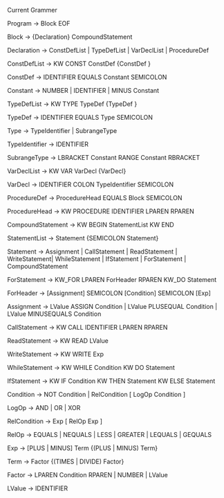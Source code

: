 Current Grammer

Program → Block EOF

Block → {Declaration} CompoundStatement

Declaration → ConstDefList | TypeDefList | VarDeclList | ProcedureDef

ConstDefList → KW CONST ConstDef {ConstDef }

ConstDef → IDENTIFIER EQUALS Constant SEMICOLON

Constant → NUMBER | IDENTIFIER | MINUS Constant

TypeDefList → KW TYPE TypeDef {TypeDef }

TypeDef → IDENTIFIER EQUALS Type SEMICOLON

Type → TypeIdentifier | SubrangeType

TypeIdentifier → IDENTIFIER

SubrangeType → LBRACKET Constant RANGE Constant RBRACKET

VarDeclList → KW VAR VarDecl {VarDecl}

VarDecl → IDENTIFIER COLON TypeIdentifier SEMICOLON

ProcedureDef → ProcedureHead EQUALS Block SEMICOLON

ProcedureHead → KW PROCEDURE IDENTIFIER LPAREN RPAREN

CompoundStatement → KW BEGIN StatementList KW END

StatementList → Statement {SEMICOLON Statement}

Statement → Assignment | CallStatement | ReadStatement | WriteStatement|
WhileStatement | IfStatement | ForStatement | CompoundStatement

ForStatement → KW_FOR LPAREN ForHeader RPAREN KW_DO Statement

ForHeader → [Assignment] SEMICOLON [Condition] SEMICOLON [Exp]

Assignment → LValue ASSIGN Condition | LValue PLUSEQUAL Condition | LValue MINUSEQUALS Condition

CallStatement → KW CALL IDENTIFIER LPAREN RPAREN

ReadStatement → KW READ LValue

WriteStatement → KW WRITE Exp

WhileStatement → KW WHILE Condition KW DO Statement

IfStatement → KW IF Condition KW THEN Statement KW ELSE Statement

Condition → NOT Condition | RelCondition [ LogOp Condition ] 

LogOp → AND | OR | XOR

RelCondition → Exp [ RelOp Exp ]

RelOp → EQUALS | NEQUALS | LESS | GREATER | LEQUALS | GEQUALS

Exp → [PLUS | MINUS] Term {(PLUS | MINUS) Term}

Term → Factor {(TIMES | DIVIDE) Factor}

Factor → LPAREN Condition RPAREN | NUMBER | LValue

LValue → IDENTIFIER

